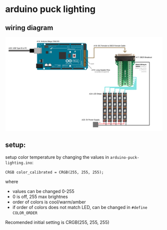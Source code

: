# arduino puck lighting

## wiring diagram
![Images](https://github.com/msatbsx/arduino-puck-lighting/blob/master/img/wiring.png?raw=true)

## setup:
setup color temperature by changing the values in `arduino-puck-lighting.ino`:
```
CRGB color_calibrated = CRGB(255, 255, 255);
```
where
- values can be changed 0-255
- 0 is off, 255 max brightnes
- order of colors is cool/warm/amber
- if order of colors does not match LED, can be changed in `#define COLOR_ORDER`

Recomended initial setting is CRGB(255, 255, 255)

